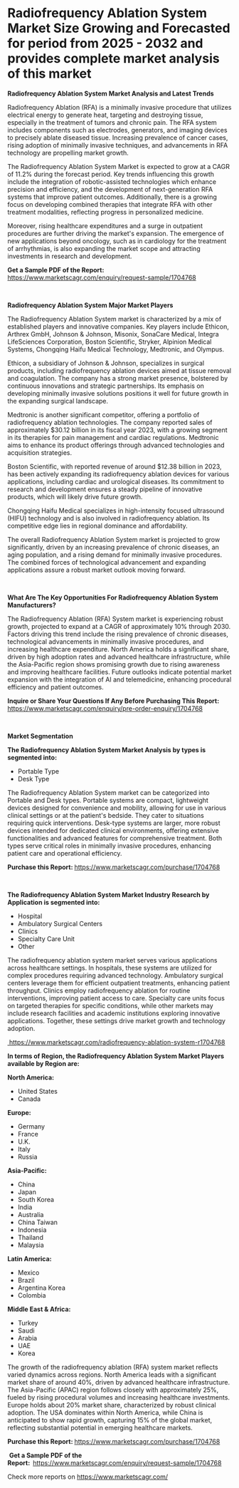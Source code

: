 <p><h1>Radiofrequency Ablation System Market Size Growing and Forecasted for period from 2025 - 2032 and provides complete market analysis of this market</h1></p><p><strong>Radiofrequency Ablation System Market Analysis and Latest Trends</strong></p>
<p><p>Radiofrequency Ablation (RFA) is a minimally invasive procedure that utilizes electrical energy to generate heat, targeting and destroying tissue, especially in the treatment of tumors and chronic pain. The RFA system includes components such as electrodes, generators, and imaging devices to precisely ablate diseased tissue. Increasing prevalence of cancer cases, rising adoption of minimally invasive techniques, and advancements in RFA technology are propelling market growth.</p><p>The Radiofrequency Ablation System Market is expected to grow at a CAGR of 11.2% during the forecast period. Key trends influencing this growth include the integration of robotic-assisted technologies which enhance precision and efficiency, and the development of next-generation RFA systems that improve patient outcomes. Additionally, there is a growing focus on developing combined therapies that integrate RFA with other treatment modalities, reflecting progress in personalized medicine. </p><p>Moreover, rising healthcare expenditures and a surge in outpatient procedures are further driving the market's expansion. The emergence of new applications beyond oncology, such as in cardiology for the treatment of arrhythmias, is also expanding the market scope and attracting investments in research and development.</p></p>
<p><strong>Get a Sample PDF of the Report:&nbsp;</strong> <a href="https://www.marketscagr.com/enquiry/request-sample/1704768?utm_campaign=1166&utm_medium=2&utm_source=Github&utm_content=ia&utm_term=09012025&utm_id=radiofrequency-ablation-system">https://www.marketscagr.com/enquiry/request-sample/1704768</a></p>
<p>&nbsp;</p>
<p><strong>Radiofrequency Ablation System Major Market Players</strong></p>
<p><p>The Radiofrequency Ablation System market is characterized by a mix of established players and innovative companies. Key players include Ethicon, Arthrex GmbH, Johnson & Johnson, Misonix, SonaCare Medical, Integra LifeSciences Corporation, Boston Scientific, Stryker, Alpinion Medical Systems, Chongqing Haifu Medical Technology, Medtronic, and Olympus.</p><p>Ethicon, a subsidiary of Johnson & Johnson, specializes in surgical products, including radiofrequency ablation devices aimed at tissue removal and coagulation. The company has a strong market presence, bolstered by continuous innovations and strategic partnerships. Its emphasis on developing minimally invasive solutions positions it well for future growth in the expanding surgical landscape.</p><p>Medtronic is another significant competitor, offering a portfolio of radiofrequency ablation technologies. The company reported sales of approximately $30.12 billion in its fiscal year 2023, with a growing segment in its therapies for pain management and cardiac regulations. Medtronic aims to enhance its product offerings through advanced technologies and acquisition strategies.</p><p>Boston Scientific, with reported revenue of around $12.38 billion in 2023, has been actively expanding its radiofrequency ablation devices for various applications, including cardiac and urological diseases. Its commitment to research and development ensures a steady pipeline of innovative products, which will likely drive future growth.</p><p>Chongqing Haifu Medical specializes in high-intensity focused ultrasound (HIFU) technology and is also involved in radiofrequency ablation. Its competitive edge lies in regional dominance and affordability.</p><p>The overall Radiofrequency Ablation System market is projected to grow significantly, driven by an increasing prevalence of chronic diseases, an aging population, and a rising demand for minimally invasive procedures. The combined forces of technological advancement and expanding applications assure a robust market outlook moving forward.</p></p>
<p>&nbsp;</p>
<p><strong>What Are The Key Opportunities For Radiofrequency Ablation System Manufacturers?</strong></p>
<p><p>The Radiofrequency Ablation (RFA) System market is experiencing robust growth, projected to expand at a CAGR of approximately 10% through 2030. Factors driving this trend include the rising prevalence of chronic diseases, technological advancements in minimally invasive procedures, and increasing healthcare expenditure. North America holds a significant share, driven by high adoption rates and advanced healthcare infrastructure, while the Asia-Pacific region shows promising growth due to rising awareness and improving healthcare facilities. Future outlooks indicate potential market expansion with the integration of AI and telemedicine, enhancing procedural efficiency and patient outcomes.</p></p>
<p><strong>Inquire or Share Your Questions If Any Before Purchasing This Report:</strong> <a href="https://www.marketscagr.com/enquiry/pre-order-enquiry/1704768?utm_campaign=1166&utm_medium=2&utm_source=Github&utm_content=ia&utm_term=09012025&utm_id=radiofrequency-ablation-system">https://www.marketscagr.com/enquiry/pre-order-enquiry/1704768</a></p>
<p>&nbsp;</p>
<p><strong>Market Segmentation</strong></p>
<p><strong>The Radiofrequency Ablation System Market Analysis by types is segmented into:</strong></p>
<p><ul><li>Portable Type</li><li>Desk Type</li></ul></p>
<p><p>The Radiofrequency Ablation System market can be categorized into Portable and Desk types. Portable systems are compact, lightweight devices designed for convenience and mobility, allowing for use in various clinical settings or at the patient's bedside. They cater to situations requiring quick interventions. Desk-type systems are larger, more robust devices intended for dedicated clinical environments, offering extensive functionalities and advanced features for comprehensive treatment. Both types serve critical roles in minimally invasive procedures, enhancing patient care and operational efficiency.</p></p>
<p><strong>Purchase this Report:&nbsp;</strong><a href="https://www.marketscagr.com/purchase/1704768?utm_campaign=1166&utm_medium=2&utm_source=Github&utm_content=ia&utm_term=09012025&utm_id=radiofrequency-ablation-system">https://www.marketscagr.com/purchase/1704768</a></p>
<p>&nbsp;</p>
<p><strong>The Radiofrequency Ablation System Market Industry Research by Application is segmented into:</strong></p>
<p><ul><li>Hospital</li><li>Ambulatory Surgical Centers</li><li>Clinics</li><li>Specialty Care Unit</li><li>Other</li></ul></p>
<p><p>The radiofrequency ablation system market serves various applications across healthcare settings. In hospitals, these systems are utilized for complex procedures requiring advanced technology. Ambulatory surgical centers leverage them for efficient outpatient treatments, enhancing patient throughput. Clinics employ radiofrequency ablation for routine interventions, improving patient access to care. Specialty care units focus on targeted therapies for specific conditions, while other markets may include research facilities and academic institutions exploring innovative applications. Together, these settings drive market growth and technology adoption.</p></p>
<p><a href="https://www.marketscagr.com/radiofrequency-ablation-system-r1704768?utm_campaign=1166&utm_medium=2&utm_source=Github&utm_content=ia&utm_term=09012025&utm_id=radiofrequency-ablation-system">&nbsp;https://www.marketscagr.com/radiofrequency-ablation-system-r1704768</a></p>
<p><strong>In terms of Region, the Radiofrequency Ablation System Market Players available by Region are:</strong></p>
<p>
    <p> <strong> North America: </strong>
        <ul>
            <li>United States</li>
            <li>Canada</li>
        </ul>
        </p> 
    <p> <strong> Europe: </strong>
        <ul>
            <li>Germany</li>
            <li>France</li>
            <li>U.K.</li>
            <li>Italy</li>
            <li>Russia</li>
        </ul>
        </p> 
    <p> <strong> Asia-Pacific: </strong>
        <ul>
            <li>China</li>
            <li>Japan</li>
            <li>South Korea</li>
            <li>India</li>
            <li>Australia</li>
            <li>China Taiwan</li>
            <li>Indonesia</li>
            <li>Thailand</li>
            <li>Malaysia</li>
        </ul>
        </p> 
    <p> <strong> Latin America: </strong>
        <ul>
            <li>Mexico</li>
            <li>Brazil</li>
            <li>Argentina Korea</li>
            <li>Colombia</li>
        </ul>
        </p> 
    <p> <strong> Middle East & Africa: </strong>
        <ul>
            <li>Turkey</li>
            <li>Saudi</li>
            <li>Arabia</li>
            <li>UAE</li>
            <li>Korea</li>
        </ul>
    </p>
    </p>
<p><p>The growth of the radiofrequency ablation (RFA) system market reflects varied dynamics across regions. North America leads with a significant market share of around 40%, driven by advanced healthcare infrastructure. The Asia-Pacific (APAC) region follows closely with approximately 25%, fueled by rising procedural volumes and increasing healthcare investments. Europe holds about 20% market share, characterized by robust clinical adoption. The USA dominates within North America, while China is anticipated to show rapid growth, capturing 15% of the global market, reflecting substantial potential in emerging healthcare markets.</p></p>
<p><strong>Purchase this Report: </strong><a href="https://www.marketscagr.com/purchase/1704768?utm_campaign=1166&utm_medium=2&utm_source=Github&utm_content=ia&utm_term=09012025&utm_id=radiofrequency-ablation-system">https://www.marketscagr.com/purchase/1704768</a></p>
<p>&nbsp;<strong>Get a Sample PDF of the Report:&nbsp;&nbsp;</strong><a href="https://www.marketscagr.com/enquiry/request-sample/1704768?utm_campaign=1166&utm_medium=2&utm_source=Github&utm_content=ia&utm_term=09012025&utm_id=radiofrequency-ablation-system">https://www.marketscagr.com/enquiry/request-sample/1704768</a></p>
<p><strong></strong></p>
<p>Check more reports on <a href="https://www.marketscagr.com/?utm_campaign=1166&utm_medium=2&utm_source=Github&utm_content=ia&utm_term=09012025&utm_id=radiofrequency-ablation-system">https://www.marketscagr.com/</a></p>